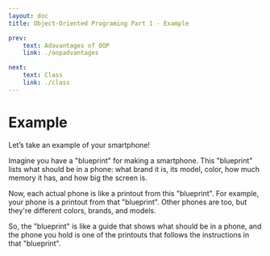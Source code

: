 ```yaml
---
layout: doc
title: Object-Oriented Programing Part 1 - Example

prev:
    text: Adavantages of OOP
    link: ./oopadvantages

next:
    text: Class
    link: ./class
---
```


# Example
Let’s take an example of your smartphone!  
  
Imagine you have a "blueprint" for making a smartphone. This "blueprint" lists what should be in a phone: what brand it is, its model, color, how much memory it has, and how big the screen is.  
  
Now, each actual phone is like a printout from this "blueprint". For example, your phone is a printout from that "blueprint". Other phones are too, but they're different colors, brands, and models.  
  
So, the "blueprint" is like a guide that shows what should be in a phone, and the phone you hold is one of the printouts that follows the instructions in that "blueprint".  